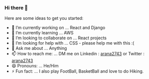 ### Hi there 👋

Here are some ideas to get you started:

- 🔭 I’m currently working on ... React and Django
- 🌱 I’m currently learning ... AWS 
- 👯 I’m looking to collaborate on ... React projects
- 🤔 I’m looking for help with ... CSS - please help me with this :(
- 💬 Ask me about ... Anything 
- 📫 How to reach me: ... DM me on Linkedin : [arana2743](https://www.linkedin.com/in/arana2743) or Twitter : [arana2743](https://twitter.com/arana2743)
- 😄 Pronouns: ... He/Him
- ⚡ Fun fact: ... I also play FootBall, BasketBall and love to do Hiking.


